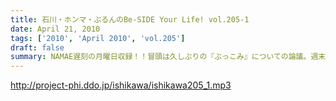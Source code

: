 ```yaml
---
title: 石川・ホンマ・ぶるんのBe-SIDE Your Life! vol.205-1
date: April 21, 2010
tags: ['2010', 'April 2010', 'vol.205']
draft: false
summary: NAMAE遅刻の月曜日収録！！冒頭は久しぶりの『ぶっこみ』についての論議。週末のスポーツニュース番組を注視せよ！NAMAE
---
```


http://project-phi.ddo.jp/ishikawa/ishikawa205_1.mp3